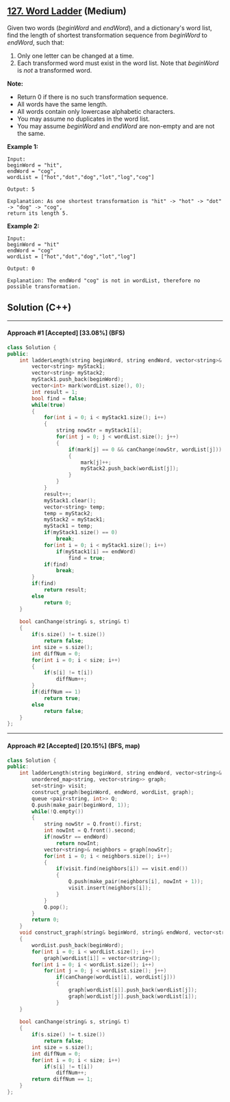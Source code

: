 ## [127. Word Ladder](https://leetcode.com/problems/word-ladder/) (Medium)

Given two words (*beginWord* and *endWord*), and a dictionary's word list, find the length of shortest transformation sequence from *beginWord* to *endWord*, such that:

1. Only one letter can be changed at a time.
2. Each transformed word must exist in the word list. Note that *beginWord* is *not* a transformed word.

**Note:**

- Return 0 if there is no such transformation sequence.
- All words have the same length.
- All words contain only lowercase alphabetic characters.
- You may assume no duplicates in the word list.
- You may assume *beginWord* and *endWord* are non-empty and are not the same.

**Example 1:**

```
Input:
beginWord = "hit",
endWord = "cog",
wordList = ["hot","dot","dog","lot","log","cog"]

Output: 5

Explanation: As one shortest transformation is "hit" -> "hot" -> "dot" -> "dog" -> "cog",
return its length 5.
```

**Example 2:**

```
Input:
beginWord = "hit"
endWord = "cog"
wordList = ["hot","dot","dog","lot","log"]

Output: 0

Explanation: The endWord "cog" is not in wordList, therefore no possible transformation.
```

## Solution (C++)

------

#### Approach #1  [Accepted] [33.08%] (BFS)

```c++
class Solution {
public:
    int ladderLength(string beginWord, string endWord, vector<string>& wordList) {
        vector<string> myStack1;
        vector<string> myStack2;
        myStack1.push_back(beginWord);
        vector<int> mark(wordList.size(), 0);
        int result = 1;
        bool find = false;
        while(true)
        {
            for(int i = 0; i < myStack1.size(); i++)
            {
                string nowStr = myStack1[i];
                for(int j = 0; j < wordList.size(); j++)
                {
                    if(mark[j] == 0 && canChange(nowStr, wordList[j]))
                    {
                        mark[j]++;
                        myStack2.push_back(wordList[j]);
                    }
                }
            }
            result++;
            myStack1.clear();
            vector<string> temp;
            temp = myStack2;
            myStack2 = myStack1;
            myStack1 = temp;
            if(myStack1.size() == 0)
                break;
            for(int i = 0; i < myStack1.size(); i++)
                if(myStack1[i] == endWord)
                    find = true;
            if(find)
                break;
        }
        if(find)
            return result;
        else
            return 0;
    }
    
    bool canChange(string& s, string& t)
    {
        if(s.size() != t.size())
            return false;
        int size = s.size();
        int diffNum = 0;
        for(int i = 0; i < size; i++)
        {
            if(s[i] != t[i])
                diffNum++;
        }
        if(diffNum == 1)
            return true;
        else
            return false;
    }
};
```

---

#### Approach #2  [Accepted] [20.15%] (BFS, map)

```c++
class Solution {
public:
    int ladderLength(string beginWord, string endWord, vector<string>& wordList) {
        unordered_map<string, vector<string>> graph;
        set<string> visit;
        construct_graph(beginWord, endWord, wordList, graph);
        queue <pair<string, int>> Q;
        Q.push(make_pair(beginWord, 1));
        while(!Q.empty())
        {
            string nowStr = Q.front().first;
            int nowInt = Q.front().second;
            if(nowStr == endWord)
                return nowInt;
            vector<string>& neighbors = graph[nowStr];
            for(int i = 0; i < neighbors.size(); i++)
            {
                if(visit.find(neighbors[i]) == visit.end())
                {
                    Q.push(make_pair(neighbors[i], nowInt + 1));
                    visit.insert(neighbors[i]);
                }
            }
            Q.pop();
        }
        return 0;
    }
    void construct_graph(string& beginWord, string& endWord, vector<string>& wordList, unordered_map<string, vector<string>>& graph)
    {
        wordList.push_back(beginWord);
        for(int i = 0; i < wordList.size(); i++)
            graph[wordList[i]] = vector<string>();
        for(int i = 0; i < wordList.size(); i++)
            for(int j = 0; j < wordList.size(); j++)
                if(canChange(wordList[i], wordList[j]))
                {
                    graph[wordList[i]].push_back(wordList[j]);
                    graph[wordList[j]].push_back(wordList[i]);
                }
    }
    
    bool canChange(string& s, string& t)
    {
        if(s.size() != t.size())
            return false;
        int size = s.size();
        int diffNum = 0;
        for(int i = 0; i < size; i++)
            if(s[i] != t[i])
                diffNum++;
        return diffNum == 1;
    }
};
```

